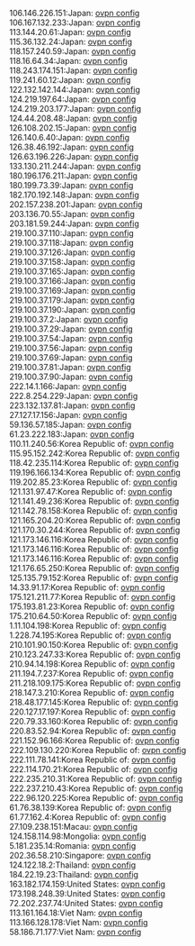 106.146.226.151:Japan: [ovpn config](vpn/106_146_226_151.ovpn)  
106.167.132.233:Japan: [ovpn config](vpn/106_167_132_233.ovpn)  
113.144.20.61:Japan: [ovpn config](vpn/113_144_20_61.ovpn)  
115.36.132.24:Japan: [ovpn config](vpn/115_36_132_24.ovpn)  
118.157.240.59:Japan: [ovpn config](vpn/118_157_240_59.ovpn)  
118.16.64.34:Japan: [ovpn config](vpn/118_16_64_34.ovpn)  
118.243.174.151:Japan: [ovpn config](vpn/118_243_174_151.ovpn)  
119.241.60.12:Japan: [ovpn config](vpn/119_241_60_12.ovpn)  
122.132.142.144:Japan: [ovpn config](vpn/122_132_142_144.ovpn)  
124.219.197.64:Japan: [ovpn config](vpn/124_219_197_64.ovpn)  
124.219.203.177:Japan: [ovpn config](vpn/124_219_203_177.ovpn)  
124.44.208.48:Japan: [ovpn config](vpn/124_44_208_48.ovpn)  
126.108.202.15:Japan: [ovpn config](vpn/126_108_202_15.ovpn)  
126.140.6.40:Japan: [ovpn config](vpn/126_140_6_40.ovpn)  
126.38.46.192:Japan: [ovpn config](vpn/126_38_46_192.ovpn)  
126.63.196.226:Japan: [ovpn config](vpn/126_63_196_226.ovpn)  
133.130.211.244:Japan: [ovpn config](vpn/133_130_211_244.ovpn)  
180.196.176.211:Japan: [ovpn config](vpn/180_196_176_211.ovpn)  
180.199.73.39:Japan: [ovpn config](vpn/180_199_73_39.ovpn)  
182.170.192.148:Japan: [ovpn config](vpn/182_170_192_148.ovpn)  
202.157.238.201:Japan: [ovpn config](vpn/202_157_238_201.ovpn)  
203.136.70.55:Japan: [ovpn config](vpn/203_136_70_55.ovpn)  
203.181.59.244:Japan: [ovpn config](vpn/203_181_59_244.ovpn)  
219.100.37.110:Japan: [ovpn config](vpn/219_100_37_110.ovpn)  
219.100.37.118:Japan: [ovpn config](vpn/219_100_37_118.ovpn)  
219.100.37.126:Japan: [ovpn config](vpn/219_100_37_126.ovpn)  
219.100.37.158:Japan: [ovpn config](vpn/219_100_37_158.ovpn)  
219.100.37.165:Japan: [ovpn config](vpn/219_100_37_165.ovpn)  
219.100.37.166:Japan: [ovpn config](vpn/219_100_37_166.ovpn)  
219.100.37.169:Japan: [ovpn config](vpn/219_100_37_169.ovpn)  
219.100.37.179:Japan: [ovpn config](vpn/219_100_37_179.ovpn)  
219.100.37.190:Japan: [ovpn config](vpn/219_100_37_190.ovpn)  
219.100.37.2:Japan: [ovpn config](vpn/219_100_37_2.ovpn)  
219.100.37.29:Japan: [ovpn config](vpn/219_100_37_29.ovpn)  
219.100.37.54:Japan: [ovpn config](vpn/219_100_37_54.ovpn)  
219.100.37.56:Japan: [ovpn config](vpn/219_100_37_56.ovpn)  
219.100.37.69:Japan: [ovpn config](vpn/219_100_37_69.ovpn)  
219.100.37.81:Japan: [ovpn config](vpn/219_100_37_81.ovpn)  
219.100.37.90:Japan: [ovpn config](vpn/219_100_37_90.ovpn)  
222.14.1.166:Japan: [ovpn config](vpn/222_14_1_166.ovpn)  
222.8.254.229:Japan: [ovpn config](vpn/222_8_254_229.ovpn)  
223.132.137.81:Japan: [ovpn config](vpn/223_132_137_81.ovpn)  
27.127.17.156:Japan: [ovpn config](vpn/27_127_17_156.ovpn)  
59.136.57.185:Japan: [ovpn config](vpn/59_136_57_185.ovpn)  
61.23.222.183:Japan: [ovpn config](vpn/61_23_222_183.ovpn)  
110.11.240.56:Korea Republic of: [ovpn config](vpn/110_11_240_56.ovpn)  
115.95.152.242:Korea Republic of: [ovpn config](vpn/115_95_152_242.ovpn)  
118.42.235.114:Korea Republic of: [ovpn config](vpn/118_42_235_114.ovpn)  
119.196.166.134:Korea Republic of: [ovpn config](vpn/119_196_166_134.ovpn)  
119.202.85.23:Korea Republic of: [ovpn config](vpn/119_202_85_23.ovpn)  
121.131.97.47:Korea Republic of: [ovpn config](vpn/121_131_97_47.ovpn)  
121.141.49.236:Korea Republic of: [ovpn config](vpn/121_141_49_236.ovpn)  
121.142.78.158:Korea Republic of: [ovpn config](vpn/121_142_78_158.ovpn)  
121.165.204.20:Korea Republic of: [ovpn config](vpn/121_165_204_20.ovpn)  
121.170.30.244:Korea Republic of: [ovpn config](vpn/121_170_30_244.ovpn)  
121.173.146.116:Korea Republic of: [ovpn config](vpn/121_173_146_116.ovpn)  
121.173.146.116:Korea Republic of: [ovpn config](vpn/121_173_146_116.ovpn)  
121.173.146.116:Korea Republic of: [ovpn config](vpn/121_173_146_116.ovpn)  
121.176.65.250:Korea Republic of: [ovpn config](vpn/121_176_65_250.ovpn)  
125.135.79.152:Korea Republic of: [ovpn config](vpn/125_135_79_152.ovpn)  
14.33.91.17:Korea Republic of: [ovpn config](vpn/14_33_91_17.ovpn)  
175.121.211.77:Korea Republic of: [ovpn config](vpn/175_121_211_77.ovpn)  
175.193.81.23:Korea Republic of: [ovpn config](vpn/175_193_81_23.ovpn)  
175.210.64.50:Korea Republic of: [ovpn config](vpn/175_210_64_50.ovpn)  
1.11.104.198:Korea Republic of: [ovpn config](vpn/1_11_104_198.ovpn)  
1.228.74.195:Korea Republic of: [ovpn config](vpn/1_228_74_195.ovpn)  
210.101.90.150:Korea Republic of: [ovpn config](vpn/210_101_90_150.ovpn)  
210.123.247.33:Korea Republic of: [ovpn config](vpn/210_123_247_33.ovpn)  
210.94.14.198:Korea Republic of: [ovpn config](vpn/210_94_14_198.ovpn)  
211.194.7.237:Korea Republic of: [ovpn config](vpn/211_194_7_237.ovpn)  
211.218.109.175:Korea Republic of: [ovpn config](vpn/211_218_109_175.ovpn)  
218.147.3.210:Korea Republic of: [ovpn config](vpn/218_147_3_210.ovpn)  
218.48.177.145:Korea Republic of: [ovpn config](vpn/218_48_177_145.ovpn)  
220.127.17.197:Korea Republic of: [ovpn config](vpn/220_127_17_197.ovpn)  
220.79.33.160:Korea Republic of: [ovpn config](vpn/220_79_33_160.ovpn)  
220.83.52.94:Korea Republic of: [ovpn config](vpn/220_83_52_94.ovpn)  
221.152.96.166:Korea Republic of: [ovpn config](vpn/221_152_96_166.ovpn)  
222.109.130.220:Korea Republic of: [ovpn config](vpn/222_109_130_220.ovpn)  
222.111.78.141:Korea Republic of: [ovpn config](vpn/222_111_78_141.ovpn)  
222.114.170.21:Korea Republic of: [ovpn config](vpn/222_114_170_21.ovpn)  
222.235.210.31:Korea Republic of: [ovpn config](vpn/222_235_210_31.ovpn)  
222.237.210.43:Korea Republic of: [ovpn config](vpn/222_237_210_43.ovpn)  
222.96.120.225:Korea Republic of: [ovpn config](vpn/222_96_120_225.ovpn)  
61.76.38.139:Korea Republic of: [ovpn config](vpn/61_76_38_139.ovpn)  
61.77.162.4:Korea Republic of: [ovpn config](vpn/61_77_162_4.ovpn)  
27.109.238.151:Macau: [ovpn config](vpn/27_109_238_151.ovpn)  
124.158.114.98:Mongolia: [ovpn config](vpn/124_158_114_98.ovpn)  
5.181.235.14:Romania: [ovpn config](vpn/5_181_235_14.ovpn)  
202.36.58.210:Singapore: [ovpn config](vpn/202_36_58_210.ovpn)  
124.122.18.2:Thailand: [ovpn config](vpn/124_122_18_2.ovpn)  
184.22.19.23:Thailand: [ovpn config](vpn/184_22_19_23.ovpn)  
163.182.174.159:United States: [ovpn config](vpn/163_182_174_159.ovpn)  
173.198.248.39:United States: [ovpn config](vpn/173_198_248_39.ovpn)  
72.202.237.74:United States: [ovpn config](vpn/72_202_237_74.ovpn)  
113.161.164.18:Viet Nam: [ovpn config](vpn/113_161_164_18.ovpn)  
113.166.128.178:Viet Nam: [ovpn config](vpn/113_166_128_178.ovpn)  
58.186.71.177:Viet Nam: [ovpn config](vpn/58_186_71_177.ovpn)  
